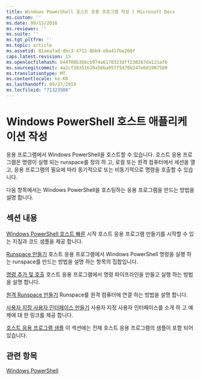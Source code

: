 ```yaml
---
title: Windows PowerShell 호스트 응용 프로그램 작성 | Microsoft Docs
ms.custom: ''
ms.date: 09/13/2016
ms.reviewer: ''
ms.suite: ''
ms.tgt_pltfrm: ''
ms.topic: article
ms.assetid: 81aeafad-dbc3-4712-8bb9-e6a417be260f
caps.latest.revision: 15
ms.openlocfilehash: b44708b3bbcb974a6178323dff2302b7da121af6
ms.sourcegitcommit: 4a2cf30351620a58ba95ff5d76b247e601907589
ms.translationtype: MT
ms.contentlocale: ko-KR
ms.lasthandoff: 09/27/2019
ms.locfileid: "71323508"
---
```

# <a name="writing-a-windows-powershell-host-application"></a>Windows PowerShell 호스트 애플리케이션 작성

응용 프로그램에서 Windows PowerShell을 호스트할 수 있습니다. 호스트 응용 프로그램은 명령이 실행 되는 runspace를 정의 하 고, 로컬 또는 원격 컴퓨터에서 세션을 열고, 응용 프로그램의 필요에 따라 동기적으로 또는 비동기적으로 명령을 호출할 수 있습니다.

다음 항목에서는 Windows PowerShell을 호스팅하는 응용 프로그램을 만드는 방법을 설명 합니다.

## <a name="in-this-section"></a>섹션 내용

[Windows PowerShell 호스트 빠른](./windows-powershell-host-quickstart.md) 시작 호스트 응용 프로그램 만들기를 시작할 수 있는 지침과 코드 샘플을 제공 합니다.

[Runspace 만들기](./creating-runspaces.md) 호스트 응용 프로그램에서 Windows PowerShell 명령을 실행 하는 runspace를 만드는 방법을 설명 하는 항목의 집합입니다.

[명령 추가 및 호출](./adding-and-invoking-commands.md) 호스트 응용 프로그램에서 명령 파이프라인을 만들고 실행 하는 방법을 설명 합니다.

[원격 Runspace 만들기](./creating-remote-runspaces.md) Runspace를 원격 컴퓨터에 연결 하는 방법을 설명 합니다.

[사용자 지정 사용자 인터페이스 만들기](./creating-a-custom-user-interface.md) 사용자 지정 사용자 인터페이스를 소개 하 고 예제에 대 한 링크를 제공 합니다.

[호스트 응용 프로그램 샘플](./host-application-samples.md) 이 섹션에는 전체 호스트 응용 프로그램의 샘플이 포함 되어 있습니다.

## <a name="see-also"></a>관련 항목

[Windows PowerShell](https://msdn.microsoft.com/en-us/b41a2af3-aec1-402d-8e18-c2c26be461ff)
